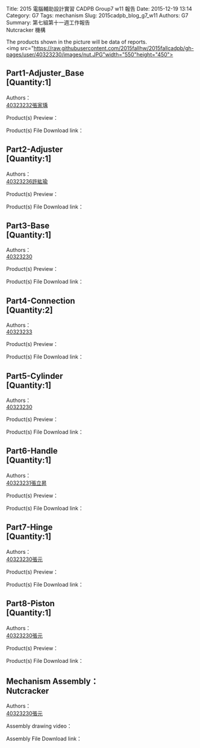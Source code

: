 Title: 2015 電腦輔助設計實習 CADPB Group7 w11 報告
Date: 2015-12-19 13:14
Category: G7
Tags: mechanism
Slug: 2015cadpb_blog_g7_w11
Authors: G7
Summary: 第七組第十一週工作報告<br />Nutcracker 機構

The products shown in the picture will be data of reports.
<br>
<img src="https://raw.githubusercontent.com/2015fallhw/2015fallcadpb/gh-pages/user/40323230/images/nut.JPG"width="550"height="450">
<br>
<h2>Part1-Adjuster_Base</br>[Quantity:1]</h2>

Authors：</br><a href='user/40323232/'>40323232張家瑀</a></td> 

Product(s) Preview：


Product(s) File Download link：


<h2>Part2-Adjuster</br>[Quantity:1]</h2>

Authors：</br><a href='user/40323236/'>40323236許紘瑜</a></td> 

Product(s) Preview：


Product(s) File Download link：


<h2>Part3-Base</br>[Quantity:1]</h2>

Authors：</br><a href='user/40323230/'>40323230</a></td> 

Product(s) Preview：


Product(s) File Download link：


<h2>Part4-Connection</br>[Quantity:2]</h2>

Authors：</br><a href='user/40323233/'>40323233</a></td> 

Product(s) Preview：


Product(s) File Download link：


<h2>Part5-Cylinder</br>[Quantity:1]</h2>

Authors：</br><a href='user/40323230/'>40323230</a></td> 

Product(s) Preview：


Product(s) File Download link：


<h2>Part6-Handle</br>[Quantity:1]</h2>

Authors：</br><a href='user/40323231/'>40323231張立昇</a></td>

Product(s) Preview：


Product(s) File Download link：


<h2>Part7-Hinge</br>[Quantity:1]</h2>

Authors：</br><a href='user/40323230/'>40323230張元</a></td> 

Product(s) Preview：


Product(s) File Download link：


<h2>Part8-Piston</br>[Quantity:1]</h2>

Authors：</br><a href='user/40323230/'>40323230張元</a></td>

Product(s) Preview：


Product(s) File Download link：


<h2>Mechanism Assembly：</br>Nutcracker</h2>

Authors：</br><a href='user/40323230/'>40323230張元</a></td>

Assembly drawing video：


Assembly File Download link：

